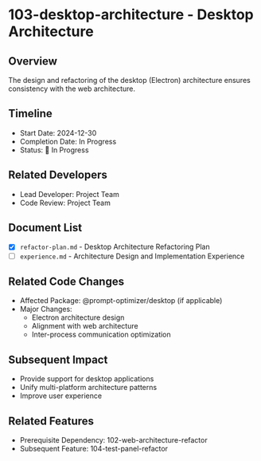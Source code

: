 # 103-desktop-architecture - Desktop Architecture

## Overview
The design and refactoring of the desktop (Electron) architecture ensures consistency with the web architecture.

## Timeline
- Start Date: 2024-12-30
- Completion Date: In Progress
- Status: 🔄 In Progress

## Related Developers
- Lead Developer: Project Team
- Code Review: Project Team

## Document List
- [x] `refactor-plan.md` - Desktop Architecture Refactoring Plan
- [ ] `experience.md` - Architecture Design and Implementation Experience

## Related Code Changes
- Affected Package: @prompt-optimizer/desktop (if applicable)
- Major Changes:
  - Electron architecture design
  - Alignment with web architecture
  - Inter-process communication optimization

## Subsequent Impact
- Provide support for desktop applications
- Unify multi-platform architecture patterns
- Improve user experience

## Related Features
- Prerequisite Dependency: 102-web-architecture-refactor
- Subsequent Feature: 104-test-panel-refactor